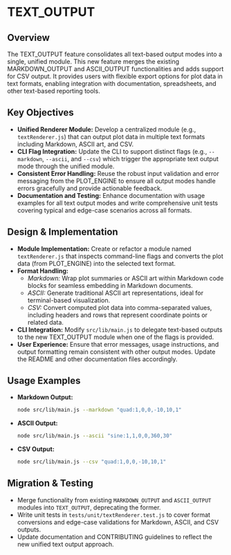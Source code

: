 # TEXT_OUTPUT

## Overview
The TEXT_OUTPUT feature consolidates all text-based output modes into a single, unified module. This new feature merges the existing MARKDOWN_OUTPUT and ASCII_OUTPUT functionalities and adds support for CSV output. It provides users with flexible export options for plot data in text formats, enabling integration with documentation, spreadsheets, and other text-based reporting tools.

## Key Objectives
- **Unified Renderer Module:** Develop a centralized module (e.g., `textRenderer.js`) that can output plot data in multiple text formats including Markdown, ASCII art, and CSV.
- **CLI Flag Integration:** Update the CLI to support distinct flags (e.g., `--markdown`, `--ascii`, and `--csv`) which trigger the appropriate text output mode through the unified module.
- **Consistent Error Handling:** Reuse the robust input validation and error messaging from the PLOT_ENGINE to ensure all output modes handle errors gracefully and provide actionable feedback.
- **Documentation and Testing:** Enhance documentation with usage examples for all text output modes and write comprehensive unit tests covering typical and edge-case scenarios across all formats.

## Design & Implementation
- **Module Implementation:** Create or refactor a module named `textRenderer.js` that inspects command-line flags and converts the plot data (from PLOT_ENGINE) into the selected text format. 
- **Format Handling:**
  - *Markdown:* Wrap plot summaries or ASCII art within Markdown code blocks for seamless embedding in Markdown documents.
  - *ASCII:* Generate traditional ASCII art representations, ideal for terminal-based visualization.
  - *CSV:* Convert computed plot data into comma-separated values, including headers and rows that represent coordinate points or related data.
- **CLI Integration:** Modify `src/lib/main.js` to delegate text-based outputs to the new TEXT_OUTPUT module when one of the flags is provided.
- **User Experience:** Ensure that error messages, usage instructions, and output formatting remain consistent with other output modes. Update the README and other documentation files accordingly.

## Usage Examples
- **Markdown Output:**
  ```bash
  node src/lib/main.js --markdown "quad:1,0,0,-10,10,1"
  ```
- **ASCII Output:**
  ```bash
  node src/lib/main.js --ascii "sine:1,1,0,0,360,30"
  ```
- **CSV Output:**
  ```bash
  node src/lib/main.js --csv "quad:1,0,0,-10,10,1"
  ```

## Migration & Testing
- Merge functionality from existing `MARKDOWN_OUTPUT` and `ASCII_OUTPUT` modules into `TEXT_OUTPUT`, deprecating the former.
- Write unit tests in `tests/unit/textRenderer.test.js` to cover format conversions and edge-case validations for Markdown, ASCII, and CSV outputs.
- Update documentation and CONTRIBUTING guidelines to reflect the new unified text output approach.
